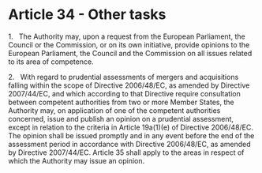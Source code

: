 # Article 34 - Other tasks


1.   The Authority may, upon a request from the European Parliament, the Council or the Commission, or on its own initiative, provide opinions to the European Parliament, the Council and the Commission on all issues related to its area of competence.

2.   With regard to prudential assessments of mergers and acquisitions falling within the scope of Directive 2006/48/EC, as amended by Directive 2007/44/EC, and which according to that Directive require consultation between competent authorities from two or more Member States, the Authority may, on application of one of the competent authorities concerned, issue and publish an opinion on a prudential assessment, except in relation to the criteria in Article 19a(1)(e) of Directive 2006/48/EC. The opinion shall be issued promptly and in any event before the end of the assessment period in accordance with Directive 2006/48/EC, as amended by Directive 2007/44/EC. Article 35 shall apply to the areas in respect of which the Authority may issue an opinion.

